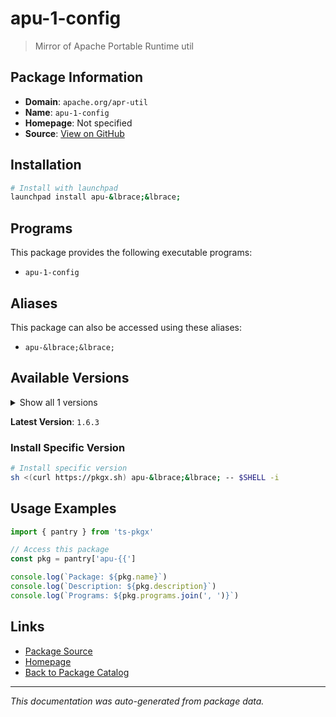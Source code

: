 # apu-1-config

> Mirror of Apache Portable Runtime util

## Package Information

- **Domain**: `apache.org/apr-util`
- **Name**: `apu-1-config`
- **Homepage**: Not specified
- **Source**: [View on GitHub](https://github.com/pkgxdev/pantry/tree/main/projects/apache.org/apr-util/package.yml)

## Installation

```bash
# Install with launchpad
launchpad install apu-&lbrace;&lbrace;
```

## Programs

This package provides the following executable programs:

- `apu-1-config`

## Aliases

This package can also be accessed using these aliases:

- `apu-&lbrace;&lbrace;`

## Available Versions

<details>
<summary>Show all 1 versions</summary>

- `1.6.3`

</details>

**Latest Version**: `1.6.3`

### Install Specific Version

```bash
# Install specific version
sh <(curl https://pkgx.sh) apu-&lbrace;&lbrace; -- $SHELL -i
```

## Usage Examples

```typescript
import { pantry } from 'ts-pkgx'

// Access this package
const pkg = pantry['apu-{{']

console.log(`Package: ${pkg.name}`)
console.log(`Description: ${pkg.description}`)
console.log(`Programs: ${pkg.programs.join(', ')}`)
```

## Links

- [Package Source](https://github.com/pkgxdev/pantry/tree/main/projects/apache.org/apr-util/package.yml)
- [Homepage](#)
- [Back to Package Catalog](../../../package-catalog.md)

---

*This documentation was auto-generated from package data.*
